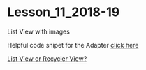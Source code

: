 # Lesson_11_2018-19
List View with images

Helpful code snipet for the Adapter [click here](https://gist.github.com/teohaik/cba764b54d17f6dd560e76d97af53aa7)

[List View or Recycler View?](https://gist.github.com/teohaik/cba764b54d17f6dd560e76d97af53aa7)
